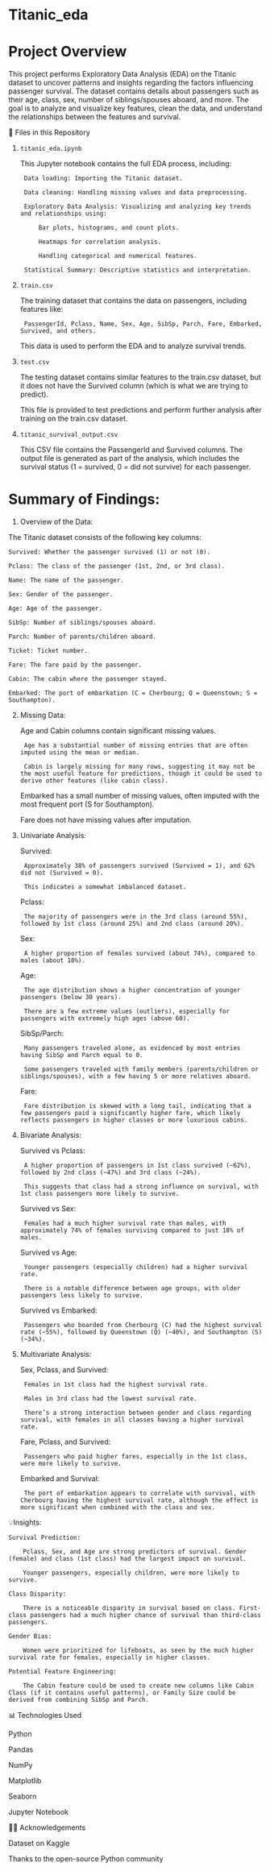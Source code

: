 # Titanic_eda

# Project Overview

This project performs Exploratory Data Analysis (EDA) on the Titanic dataset to uncover patterns and insights regarding the factors influencing passenger survival. The dataset contains details about passengers such as their age, class, sex, number of siblings/spouses aboard, and more. The goal is to analyze and visualize key features, clean the data, and understand the relationships between the features and survival.

📂 Files in this Repository
1. `titanic_eda.ipynb`

    This Jupyter notebook contains the full EDA process, including:

        Data loading: Importing the Titanic dataset.

        Data cleaning: Handling missing values and data preprocessing.

        Exploratory Data Analysis: Visualizing and analyzing key trends and relationships using:

            Bar plots, histograms, and count plots.

            Heatmaps for correlation analysis.

            Handling categorical and numerical features.

        Statistical Summary: Descriptive statistics and interpretation.

2. `train.csv`

    The training dataset that contains the data on passengers, including features like:

        PassengerId, Pclass, Name, Sex, Age, SibSp, Parch, Fare, Embarked, Survived, and others.

    This data is used to perform the EDA and to analyze survival trends.

3. `test.csv`

    The testing dataset contains similar features to the train.csv dataset, but it does not have the Survived column (which is what we are trying to predict).

    This file is provided to test predictions and perform further analysis after training on the train.csv dataset.

4. `titanic_survival_output.csv`

    This CSV file contains the PassengerId and Survived columns. The output file is generated as part of the analysis, which includes the survival status (1 = survived, 0 = did not survive) for each passenger.

# Summary of Findings:
1. Overview of the Data:

The Titanic dataset consists of the following key columns:

    Survived: Whether the passenger survived (1) or not (0).

    Pclass: The class of the passenger (1st, 2nd, or 3rd class).

    Name: The name of the passenger.

    Sex: Gender of the passenger.

    Age: Age of the passenger.

    SibSp: Number of siblings/spouses aboard.

    Parch: Number of parents/children aboard.

    Ticket: Ticket number.

    Fare: The fare paid by the passenger.

    Cabin: The cabin where the passenger stayed.

    Embarked: The port of embarkation (C = Cherbourg; Q = Queenstown; S = Southampton).

2. Missing Data:

    Age and Cabin columns contain significant missing values.

        Age has a substantial number of missing entries that are often imputed using the mean or median.

        Cabin is largely missing for many rows, suggesting it may not be the most useful feature for predictions, though it could be used to derive other features (like cabin class).

    Embarked has a small number of missing values, often imputed with the most frequent port (S for Southampton).

    Fare does not have missing values after imputation.

3. Univariate Analysis:

    Survived:

        Approximately 38% of passengers survived (Survived = 1), and 62% did not (Survived = 0).

        This indicates a somewhat imbalanced dataset.

    Pclass:

        The majority of passengers were in the 3rd class (around 55%), followed by 1st class (around 25%) and 2nd class (around 20%).

    Sex:

        A higher proportion of females survived (about 74%), compared to males (about 18%).

    Age:

        The age distribution shows a higher concentration of younger passengers (below 30 years).

        There are a few extreme values (outliers), especially for passengers with extremely high ages (above 60).

    SibSp/Parch:

        Many passengers traveled alone, as evidenced by most entries having SibSp and Parch equal to 0.

        Some passengers traveled with family members (parents/children or siblings/spouses), with a few having 5 or more relatives aboard.

    Fare:

        Fare distribution is skewed with a long tail, indicating that a few passengers paid a significantly higher fare, which likely reflects passengers in higher classes or more luxurious cabins.

4. Bivariate Analysis:

    Survived vs Pclass:

        A higher proportion of passengers in 1st class survived (~62%), followed by 2nd class (~47%) and 3rd class (~24%).

        This suggests that class had a strong influence on survival, with 1st class passengers more likely to survive.

    Survived vs Sex:

        Females had a much higher survival rate than males, with approximately 74% of females surviving compared to just 18% of males.

    Survived vs Age:

        Younger passengers (especially children) had a higher survival rate.

        There is a notable difference between age groups, with older passengers less likely to survive.

    Survived vs Embarked:

        Passengers who boarded from Cherbourg (C) had the highest survival rate (~55%), followed by Queenstown (Q) (~40%), and Southampton (S) (~34%).

5. Multivariate Analysis:

    Sex, Pclass, and Survived:

        Females in 1st class had the highest survival rate.

        Males in 3rd class had the lowest survival rate.

        There’s a strong interaction between gender and class regarding survival, with females in all classes having a higher survival rate.

    Fare, Pclass, and Survived:

        Passengers who paid higher fares, especially in the 1st class, were more likely to survive.

    Embarked and Survival:

        The port of embarkation appears to correlate with survival, with Cherbourg having the highest survival rate, although the effect is more significant when combined with the class and sex.

💡Insights:

    Survival Prediction:

        Pclass, Sex, and Age are strong predictors of survival. Gender (female) and class (1st class) had the largest impact on survival.

        Younger passengers, especially children, were more likely to survive.

    Class Disparity:

        There is a noticeable disparity in survival based on class. First-class passengers had a much higher chance of survival than third-class passengers.

    Gender Bias:

        Women were prioritized for lifeboats, as seen by the much higher survival rate for females, especially in higher classes.

    Potential Feature Engineering:

        The Cabin feature could be used to create new columns like Cabin Class (if it contains useful patterns), or Family Size could be derived from combining SibSp and Parch.

📊 Technologies Used

Python

Pandas

NumPy

Matplotlib

Seaborn

Jupyter Notebook


🙋‍♂️ Acknowledgements

Dataset on Kaggle

Thanks to the open-source Python community
